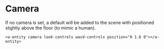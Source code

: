 # Camera

If no camera is set, a default will be added to the scene with positioned slightly above the floor \(to mimic a human\).

```markup
<a-entity camera look-controls wasd-controls position="0 1.6 0"></a-entity>
```

